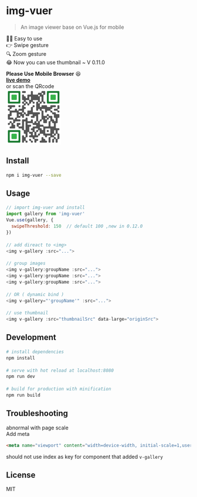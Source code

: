# img-vuer

> An image viewer base on Vue.js for mobile 

:ok_woman: Easy to use    
:point_right: Swipe gesture    
:mag: Zoom gesture     
:joy: Now you can use thumbnail ~ V 0.11.0

**Please Use Mobile Browser** :satisfied:      
**[live demo](https://ssshooter.github.io/img-vuer/index.html)**      
or scan the QRcode    
<img width="150px" src="./QRcode.png">    

## Install
``` bash
npm i img-vuer --save
```
## Usage
```javascript
// import img-vuer and install
import gallery from 'img-vuer'
Vue.use(gallery, { 
  swipeThreshold: 150  // default 100 ,new in 0.12.0
})

// add direact to <img>
<img v-gallery :src="...">

// group images
<img v-gallery:groupName :src="...">
<img v-gallery:groupName :src="...">
<img v-gallery:groupName :src="...">

// OR ( dynamic bind )
<img v-gallery="'groupName'" :src="...">

// use thumbnail
<img v-gallery :src="thumbnailSrc" data-large="originSrc">
```
## Development
``` bash
# install dependencies
npm install

# serve with hot reload at localhost:8080
npm run dev

# build for production with minification
npm run build
```
## Troubleshooting
abnormal with page scale      
Add meta      
```html
<meta name="viewport" content="width=device-width, initial-scale=1,user-scalable=0, maximum-scale=1">
```
should not use index as key for component that added `v-gallery`
## License
MIT  
